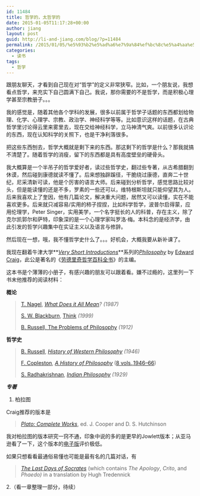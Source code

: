 ```yaml
---
id: 11484
title: 哲学的，太哲学的
date: 2015-01-05T11:17:28+00:00
author: jiang
layout: post
guid: http://li-and-jiang.com/blog/?p=11484
permalink: /2015/01/05/%e5%93%b2%e5%ad%a6%e7%9a%84%ef%bc%8c%e5%a4%aa%e5%93%b2%e5%ad%a6%e7%9a%84/
categories:
  - 读书
tags:
  - 哲学
---
```

跟朋友聊天，才看到自己现在对“哲学”的定义非常狭窄。比如，一个朋友说，我想看点哲学，来充实下自己圆满下自己。我说，那你需要的不是哲学，而是积极心理学甚至宗教册子。。。

我的感觉是，随着其他各个学科的发展，很多以前属于哲学子话题的东西都划给物理、化学、心理学、宗教、政治学、神经科学等等。比如意识这样的话题，在古典哲学里讨论得云里来雾里去，现在交给神经科学，立马神清气爽。以前很多认识论的东西，现在认知科学的关照下，也是干净利落很多。

把这些东西刨去，哲学大概就是剩下来的东西。那这剩下的哲学是什么？那我就搞不清楚了。随着哲学的消瘦，留下的东西都是具有高度壁垒的硬骨头。

我大概算是一个半吊子的哲学爱好者，读过些哲学史，翻过些专著，从古希腊翻到休谟，然后碰到康德就读不懂了。后来想独辟蹊径，干脆绕过康德，直奔二十世纪，尼采清新可读，他是个厉害的语言大师。后来碰到分析哲学，感觉思路比较对头，但是能读懂的还是不多，罗素的一些还可以，维特根斯坦就只能仰望其为人。后来我喜欢上了奎因，他有几篇论文，解决重大问题，居然又可以读懂，实在不能喜欢更多。后来就只减容易/实用的柿子捏捏，比如科学哲学，波普尔启得蒙，应用伦理学，Peter Singer，实用美学，一个名字挺长的人的科普，存在主义，除了克尔凯郭尔和萨特，印象深的是一个心理学家叫罗洛·梅。本科念的是经济学，由此引发的哲学兴趣集中在实证主义以及语言与修辞。

然后现在一想，哦，我不懂哲学史什么了。。。好机会，大概我要从新补课了。

我现在翻着牛津大学**_[Very Short Introductions](https://en.wikipedia.org/wiki/Very_Short_Introductions)_**系列的<a href="http://www.amazon.com/Philosophy-A-Very-Short-Introduction/dp/0192854216" target="_blank"><em>Philosophy</em></a> by [Edward Craig](https://en.wikipedia.org/wiki/Edward_Craig_(philosopher))，此公是著名的《[劳德里奇哲学百科全书](https://en.wikipedia.org/wiki/Routledge_Encyclopedia_of_Philosophy)》的主编。

这本书是个薄薄的小册子，有感兴趣的朋友可以跟着看。嫌不过瘾的，这里列一下书末他推荐的阅读材料：

**概论**

> [T. Nagel](https://en.wikipedia.org/wiki/Thomas_Nagel), _[What Does it All Mean](http://www.amazon.com/What-Does-All-Mean-Introduction/dp/0195052161)? (1987)_
> 
> [S. W. Blackburn](https://en.wikipedia.org/wiki/Simon_Blackburn), [Think](http://www.amazon.co.uk/Think-A-Compelling-Introduction-Philosophy/dp/0192854259) _(1999)_
> 
> [B. Russell, The Problems of Philosophy](http://www.amazon.com/The-Problems-Philosophy-Bertrand-Russell/dp/1604595132) _(1912)_

**哲学史**

> [B. Russell](https://en.wikipedia.org/wiki/Bertrand_Russell), _[History of Western Philosophy](http://www.amazon.com/History-Western-Philosophy-Bertrand-Russell/dp/0671201581) (1946)_
> 
> [F. Copleston](https://en.wikipedia.org/wiki/Frederick_Copleston), _[A History of Philosophy](http://www.amazon.com/History-Philosophy-Vol-Pre-Socratics-Plotinus/dp/0385468431)_ ([8 vols.,1946–66](https://en.wikipedia.org/wiki/A_History_of_Philosophy_(Copleston)))
> 
> [S. Radhakrishnan](https://en.wikipedia.org/wiki/Sarvepalli_Radhakrishnan), _[Indian Philosophy](http://www.amazon.com/Indian-Philosophy-Introduction-Mohanty-Collection/dp/019569841X) (1929)_

_**专著**_

1. 柏拉图

Craig推荐的版本是

> _[Plato: Complete Works](http://www.amazon.com/Plato-Complete-Works/dp/0872203492)_, ed. J. Cooper and D. S. Hutchinson

我对柏拉图的版本研究一窍不通，印象中说的多的是更早的Jowlett版本；从亚马逊看了一下，这个版本的[电子版](http://www.amazon.com/Complete-Works-Plato-ebook/dp/B00GZ43XLS/ref=sr_1_1?s=books&ie=UTF8&qid=1420490006&sr=1-1)评价极低。 

如果只想看看最通俗易懂也可能是最有名的几篇对话，有
  


> _[The Last Days of Socrates](http://www.amazon.com/Last-Days-Socrates-Penguin-Classics/dp/0140449280)_ (which contains _The Apology_, _Crito_, and _Phaedo)_ in a translation by Hugh Tredennick

2.（看一章整理一部分，待续）